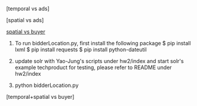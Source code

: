 
[temporal vs ads]

[spatial vs ads]

[spatial vs buyer]

[spatial vs buyer]: bidderLocation.py
  1. To run bidderLocation.py, first install the following package
     $ pip install lxml
     $ pip install requests
     $ pip install python-dateutil
  
  2. update solr with Yao-Jung's scripts under hw2/index and 
     start solr's example techproduct for testing, please refer to README under hw2/index
 
  3. python bidderLocation.py

[temporal+spatial vs buyer]
